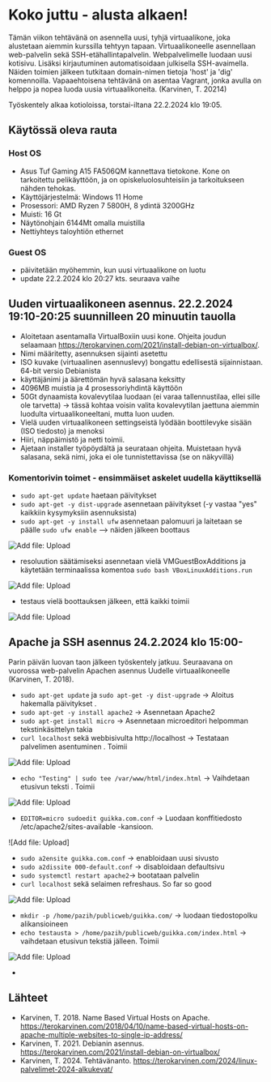 # Koko juttu - alusta alkaen!
Tämän viikon tehtävänä on asennella uusi, tyhjä virtuaalikone, joka alustetaan aiemmin kurssilla tehtyyn tapaan. Virtuaalikoneelle asennellaan web-palvelin sekä SSH-etähallintapalvelin. Webpalvelimelle luodaan uusi kotisivu. Lisäksi kirjautuminen automatisoidaan julkisella SSH-avaimella. Näiden toimien jälkeen tutkitaan domain-nimen tietoja 'host' ja 'dig' komennoilla. Vapaaehtoisena tehtävänä on asentaa Vagrant, jonka avulla on helppo ja nopea luoda uusia virtuaalikoneita. (Karvinen, T. 20214)

Työskentely alkaa kotioloissa, torstai-iltana 22.2.2024 klo 19:05.

## Käytössä oleva rauta
### Host OS
- Asus Tuf Gaming A15 FA506QM kannettava tietokone. Kone on tarkoitettu pelikäyttöön, ja on opiskeluolosuhteisiin ja tarkoitukseen nähden tehokas.
- Käyttöjärjestelmä: Windows 11 Home
- Prosessori: AMD Ryzen 7 5800H, 8 ydintä 3200GHz
- Muisti: 16 Gt
- Näytönohjain 6144Mt omalla muistilla
- Nettiyhteys taloyhtiön ethernet

### Guest OS
- päivitetään myöhemmin, kun uusi virtuaalikone on luotu
- update 22.2.2024 klo 20:27 kts. seuraava vaihe

## Uuden virtuaalikoneen asennus. 22.2.2024 19:10-20:25 suunnilleen 20 minuutin tauolla
- Aloitetaan asentamalla VirtualBoxiin uusi kone. Ohjeita joudun selaamaan https://terokarvinen.com/2021/install-debian-on-virtualbox/.
- Nimi määritetty, asennuksen sijainti asetettu
- ISO kuvake (virtuaalinen asennuslevy) bongattu edellisestä sijainnistaan. 64-bit versio Debianista
- käyttäjänimi ja äärettömän hyvä salasana keksitty
- 4096MB muistia ja 4 prosessoriyhdintä käyttöön
- 50Gt dynaamista kovalevytilaa luodaan (ei varaa tallennustilaa, ellei sille ole tarvetta) -> tässä kohtaa voisin valita kovalevytilan jaettuna aiemmin luodulta virtuaalikoneeltani, mutta luon uuden.
- Vielä uuden virtuaalikoneen settingseistä lyödään boottilevyke sisään (ISO tiedosto) ja menoksi
- Hiiri, näppäimistö ja netti toimii.
- Ajetaan installer työpöydältä ja seurataan ohjeita. Muistetaan hyvä salasana, sekä nimi, joka ei ole tunnistettavissa (se on näkyvillä)

### Komentorivin toimet - ensimmäiset askelet uudella käyttiksellä
- `sudo apt-get update` haetaan päivitykset 
- `sudo apt-get -y dist-upgrade` asennetaan päivitykset (-y vastaa "yes" kaikkiin kysymyksiin asennuksista)
- `sudo apt-get -y install ufw` asennetaan palomuuri ja laitetaan se päälle `sudo ufw enable` --> näiden jälkeen boottaus

![Add file: Upload](h5_alkutoimet.png)
  
- resoluution säätämiseksi asennetaan vielä VMGuestBoxAdditions ja käytetään terminaalissa komentoa `sudo bash VBoxLinuxAdditions.run`

![Add file: Upload](h5_guestadds.png)

- testaus vielä boottauksen jälkeen, että kaikki toimii

![Add file: Upload](h5_resotoimii.png)

## Apache ja SSH asennus 24.2.2024 klo 15:00-
Parin päivän luovan taon jälkeen työskentely jatkuu. Seuraavana on vuorossa web-palvelin Apachen asennus Uudelle virtuaalikoneelle (Karvinen, T. 2018).

- `sudo apt-get update` ja `sudo apt-get -y dist-upgrade` -> Aloitus hakemalla päivitykset .
- `sudo apt-get -y install apache2` -> Asennetaan Apache2 
- `sudo apt-get install micro` -> Asennetaan microeditori helpomman tekstinkäsittelyn takia 
- `curl localhost` sekä webbisivulta http://localhost -> Testataan palvelimen asentuminen . Toimii

![Add file: Upload](h5_testlocalhost1.png)

- `echo "Testing" | sudo tee /var/www/html/index.html` -> Vaihdetaan etusivun teksti . Toimii

![Add file: Upload](h5_defaultsivunvaihto.png)

- `EDITOR=micro sudoedit guikka.com.conf` -> Luodaan konffitiedosto /etc/apache2/sites-available -kansioon.

![Add file: Upload]

- `sudo a2ensite guikka.com.conf` -> enabloidaan uusi sivusto
- `sudo a2dissite 000-default.conf` -> disabloidaan defaultsivu
- `sudo systemctl restart apache2`-> bootataan palvelin
- `curl localhost` sekä selaimen refreshaus. So far so good

![Add file: Upload](h5_etusivuuusi.png)

- `mkdir -p /home/pazih/publicweb/guikka.com/` -> luodaan tiedostopolku alikansioineen
- `echo testausta > /home/pazih/publicweb/guikka.com/index.html` -> vaihdetaan etusivun tekstiä jälleen. Toimii

![Add file: Upload](h5_testausalikansio.png)

- 



## Lähteet
- Karvinen, T. 2018. Name Based Virtual Hosts on Apache. https://terokarvinen.com/2018/04/10/name-based-virtual-hosts-on-apache-multiple-websites-to-single-ip-address/
- Karvinen, T. 2021. Debianin asennus. https://terokarvinen.com/2021/install-debian-on-virtualbox/
- Karvinen, T. 2024. Tehtävänanto. https://terokarvinen.com/2024/linux-palvelimet-2024-alkukevat/
